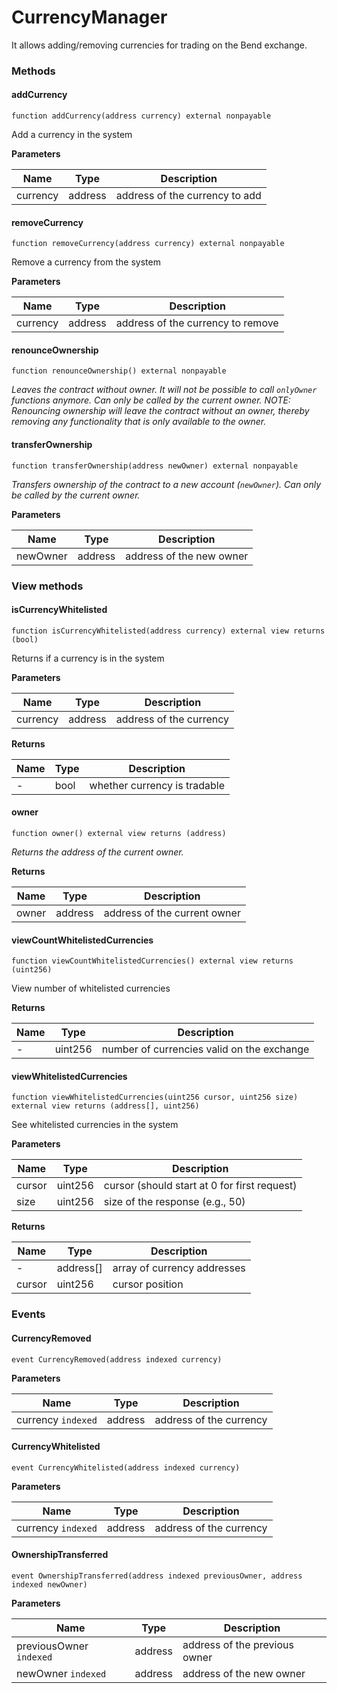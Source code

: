 # CurrencyManager

It allows adding/removing currencies for trading on the Bend exchange.

### Methods <a href="#addcurrency" id="addcurrency"></a>

#### addCurrency[​](broken-reference) <a href="#addcurrency" id="addcurrency"></a>

```
function addCurrency(address currency) external nonpayable
```

Add a currency in the system

**Parameters**[**​**](broken-reference)

| Name     | Type    | Description                    |
| -------- | ------- | ------------------------------ |
| currency | address | address of the currency to add |

#### removeCurrency[​](broken-reference) <a href="#removecurrency" id="removecurrency"></a>

```
function removeCurrency(address currency) external nonpayable
```

Remove a currency from the system

**Parameters**[**​**](broken-reference)

| Name     | Type    | Description                       |
| -------- | ------- | --------------------------------- |
| currency | address | address of the currency to remove |

#### renounceOwnership[​](broken-reference) <a href="#renounceownership" id="renounceownership"></a>

```
function renounceOwnership() external nonpayable
```

_Leaves the contract without owner. It will not be possible to call `onlyOwner` functions anymore. Can only be called by the current owner. NOTE: Renouncing ownership will leave the contract without an owner, thereby removing any functionality that is only available to the owner._

#### transferOwnership[​](broken-reference) <a href="#transferownership" id="transferownership"></a>

```
function transferOwnership(address newOwner) external nonpayable
```

_Transfers ownership of the contract to a new account (`newOwner`). Can only be called by the current owner._

**Parameters**[**​**](broken-reference)

| Name     | Type    | Description              |
| -------- | ------- | ------------------------ |
| newOwner | address | address of the new owner |

### View methods <a href="#viewcountwhitelistedcurrencies" id="viewcountwhitelistedcurrencies"></a>

#### isCurrencyWhitelisted[​](broken-reference) <a href="#viewcountwhitelistedcurrencies" id="viewcountwhitelistedcurrencies"></a>

```
function isCurrencyWhitelisted(address currency) external view returns (bool)
```

Returns if a currency is in the system

**Parameters**[**​**](broken-reference)

| Name     | Type    | Description             |
| -------- | ------- | ----------------------- |
| currency | address | address of the currency |

**Returns**[**​**](broken-reference)

| Name | Type | Description                  |
| ---- | ---- | ---------------------------- |
| -    | bool | whether currency is tradable |

#### owner[​](broken-reference) <a href="#owner" id="owner"></a>

```
function owner() external view returns (address)
```

_Returns the address of the current owner._

**Returns**[**​**](broken-reference)

| Name  | Type    | Description                  |
| ----- | ------- | ---------------------------- |
| owner | address | address of the current owner |

#### viewCountWhitelistedCurrencies[​](broken-reference) <a href="#removecurrency" id="removecurrency"></a>

```
function viewCountWhitelistedCurrencies() external view returns (uint256)
```

View number of whitelisted currencies

**Returns**[**​**](broken-reference)

| Name | Type    | Description                                |
| ---- | ------- | ------------------------------------------ |
| -    | uint256 | number of currencies valid on the exchange |

#### viewWhitelistedCurrencies[​](broken-reference) <a href="#viewwhitelistedcurrencies" id="viewwhitelistedcurrencies"></a>

```
function viewWhitelistedCurrencies(uint256 cursor, uint256 size) external view returns (address[], uint256)
```

See whitelisted currencies in the system

**Parameters**[**​**](broken-reference)

| Name   | Type    | Description                                  |
| ------ | ------- | -------------------------------------------- |
| cursor | uint256 | cursor (should start at 0 for first request) |
| size   | uint256 | size of the response (e.g., 50)              |

**Returns**[**​**](broken-reference)

| Name   | Type       | Description                 |
| ------ | ---------- | --------------------------- |
| -      | address\[] | array of currency addresses |
| cursor | uint256    | cursor position             |

### Events <a href="#currencyremoved" id="currencyremoved"></a>

#### CurrencyRemoved[​](broken-reference) <a href="#currencyremoved" id="currencyremoved"></a>

```
event CurrencyRemoved(address indexed currency)
```

**Parameters**[**​**](broken-reference)

| Name               | Type    | Description             |
| ------------------ | ------- | ----------------------- |
| currency `indexed` | address | address of the currency |

#### CurrencyWhitelisted[​](broken-reference) <a href="#currencywhitelisted" id="currencywhitelisted"></a>

```
event CurrencyWhitelisted(address indexed currency)
```

**Parameters**[**​**](broken-reference)

| Name               | Type    | Description             |
| ------------------ | ------- | ----------------------- |
| currency `indexed` | address | address of the currency |

#### OwnershipTransferred[​](broken-reference) <a href="#ownershiptransferred" id="ownershiptransferred"></a>

```
event OwnershipTransferred(address indexed previousOwner, address indexed newOwner)
```

**Parameters**[**​**](broken-reference)

| Name                    | Type    | Description                   |
| ----------------------- | ------- | ----------------------------- |
| previousOwner `indexed` | address | address of the previous owner |
| newOwner `indexed`      | address | address of the new owner      |
